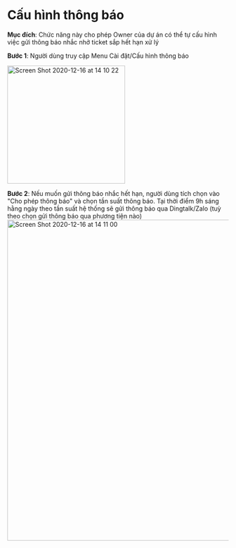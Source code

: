 # Cấu hình thông báo

**Mục đích**: Chức năng này cho phép Owner của dự án có thể tự cấu hình việc gửi thông báo nhắc nhở ticket sắp hết hạn xử lý

**Bước 1**: Người dùng truy cập Menu Cài đặt/Cấu hình thông báo

<img width="268" alt="Screen Shot 2020-12-16 at 14 10 22" src="https://user-images.githubusercontent.com/73808891/102316467-8c8c6980-3fa8-11eb-9376-2d0a5859055c.png">

**Bước 2**: Nếu muốn gửi thông báo nhắc hết hạn, người dùng tích chọn vào "Cho phép thông báo" và chọn tần suất thông báo.
Tại thời điểm 9h sáng hằng ngày theo tần suất hệ thống sẽ gửi thông báo qua Dingtalk/Zalo (tuỳ theo chọn gửi thông báo qua phương tiện nào)
<img width="729" alt="Screen Shot 2020-12-16 at 14 11 00" src="https://user-images.githubusercontent.com/73808891/102316474-8e562d00-3fa8-11eb-9628-d694f0d0981e.png">

